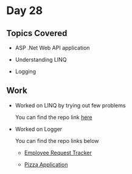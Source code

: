 # Day 28

## Topics Covered

- ASP .Net Web API application

- Understanding LINQ

- Logging

## Work


- Worked on LINQ by trying out few problems 

  You can find the repo link [here](./UnderstandingLINQSolution)


- Worked on Logger 

  You can find the repo links below 

  - [Employee Request Tracker](../Day24/EmployeeRequestTrackerSolution)
	
  - [Pizza Application](../Day25/PizzaApplicationSolution)

